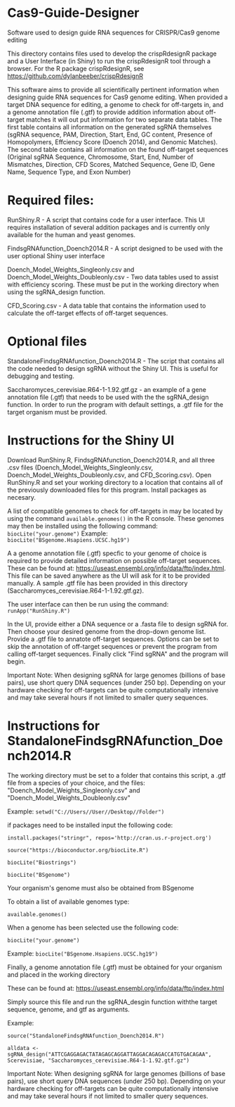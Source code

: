 # Cas9-Guide-Designer
Software used to design guide RNA sequences for CRISPR/Cas9 genome editing

This directory contains files used to develop the crispRdesignR package and a User Interface (in Shiny) to run the crispRdesignR tool through a browser.
For the R package crispRdesignR, see https://github.com/dylanbeeber/crispRdesignR

This software aims to provide all scientifically pertinent information when designing guide RNA sequences for Cas9 genome editing. When provided a target DNA sequence for editing, a genome to check for off-targets in, and a genome annotation file (.gtf) to provide addition information about off-target matches it will out put information for two separate data tables. The first table contains all information on the generated sgRNA themselves (sgRNA sequence, PAM, Direction, Start, End, GC content, Presence of Homopolymers, Effciency Score (Doench 2014), and Genomic Matches). The second table contains all information on the found off-target sequences (Original sgRNA Sequence, Chromosome, Start, End, Number of Mismatches, Direction, CFD Scores, Matched Sequence, Gene ID, Gene Name, Sequence Type, and Exon Number)

# Required files:
RunShiny.R - A script that contains code for a user interface. This UI requires installation of several addition packages and is currently only available for the human and yeast genomes.

FindsgRNAfunction_Doench2014.R - A script designed to be used with the user optional Shiny user interface

Doench_Model_Weights_Singleonly.csv and Doench_Model_Weights_Doubleonly.csv - Two data tables used to assist with efficiency scoring. These must be put in the working directory when using the sgRNA_design function.

CFD_Scoring.csv - A data table that contains the information used to calculate the off-target effects of off-target sequences.

# Optional files
StandaloneFindsgRNAfunction_Doench2014.R - The script that contains all the code needed to design sgRNA without the Shiny UI. This is useful for debugging and testing.

Saccharomyces_cerevisiae.R64-1-1.92.gtf.gz - an example of a gene annotation file (.gtf) that needs to be used with the the sgRNA_design function. In order to run the program with default settings, a .gtf file for the target organism must be provided.

# Instructions for the Shiny UI
Download RunShiny.R, FindsgRNAfunction_Doench2014.R, and all three .csv files (Doench_Model_Weights_Singleonly.csv, Doench_Model_Weights_Doubleonly.csv, and CFD_Scoring.csv). Open RunShiny.R and set your working directory to a location that contains all of the previously downloaded files for this program. Install packages as necesary.

A list of compatible genomes to check for off-targets in may be located by using the command `available.genomes()` in the R console. These genomes may then be installed using the following command:
`biocLite("your.genome")`
Example: `biocLite("BSgenome.Hsapiens.UCSC.hg19")`

A a genome annotation file (.gtf) specfic to your genome of choice is required to provide detailed information on possible off-target sequences. These can be found at: https://useast.ensembl.org/info/data/ftp/index.html. This file can be saved anywhere as the UI will ask for it to be provided manually. A sample .gtf file has been provided in this directory (Saccharomyces_cerevisiae.R64-1-1.92.gtf.gz).

The user interface can then be run using the command: `runApp("RunShiny.R")`

In the UI, provide either a DNA sequence or a .fasta file to design sgRNA for. Then choose your desired genome from the drop-down genome list. Provide a .gtf file to annatote off-target sequences. Options can be set to skip the annotation of off-target sequences or prevent the program from calling off-target sequences. Finally click "Find sgRNA" and the program will begin.

Important Note: When designing sgRNA for large genomes (billions of base pairs), use short query DNA sequences (under 250 bp). Depending on your hardware checking for off-targets can be quite computationally intensive and may take several hours if not limited to smaller query sequences.

# Instructions for StandaloneFindsgRNAfunction_Doench2014.R
The working directory must be set to a folder that contains this script, a .gtf file from a species of your choice, and the files: "Doench_Model_Weights_Singleonly.csv" and "Doench_Model_Weights_Doubleonly.csv"


Example: `setwd("C://Users//User//Desktop//Folder")`

if packages need to be installed input the following code:

`install.packages("stringr", repos='http://cran.us.r-project.org')`

`source("https://bioconductor.org/biocLite.R")`

`biocLite("Biostrings")`

`biocLite("BSgenome")`


Your organism's genome must also be obtained from BSgenome

To obtain a list of available genomes type:

`available.genomes()`

When a genome has been selected use the following code:

`biocLite("your.genome")`

Example: `biocLite("BSgenome.Hsapiens.UCSC.hg19")`


Finally, a genome annotation file (.gtf) must be obtained for your organism and placed in the working directory

These can be found at: https://useast.ensembl.org/info/data/ftp/index.html

Simply source this file and run the sgRNA_desgin function withthe target sequence, genome, and gtf as arguments.

Example:

`source("StandaloneFindsgRNAfunction_Doench2014.R")`

`alldata <- sgRNA_design("ATTCGAGGAGACTATAGAGCAGGATTAGGACAGAGACCATGTGACAGAA", Scerevisiae, "Saccharomyces_cerevisiae.R64-1-1.92.gtf.gz")`


Important Note: When designing sgRNA for large genomes (billions of base pairs), use short query DNA sequences (under 250 bp). Depending on your hardware checking for off-targets can be quite computationally intensive and may take several hours if not limited to smaller query sequences.
